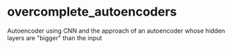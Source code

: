 # overcomplete_autoencoders
Autoencoder using CNN and the approach of an autoencoder whose hidden layers are "bigger" than the input
